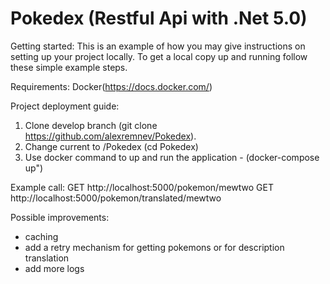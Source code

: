 # Pokedex (Restful Api with .Net 5.0)

Getting started:
This is an example of how you may give instructions on setting up your project locally. To get a local copy up and running follow these simple example steps.

Requirements: Docker(https://docs.docker.com/)

Project deployment guide:

1. Clone develop branch (git clone https://github.com/alexremnev/Pokedex).
2. Change current to /Pokedex (cd Pokedex)
3. Use docker command to up and run the application - (docker-compose up")

Example call:
 GET http://localhost:5000/pokemon/mewtwo
 GET http://localhost:5000/pokemon/translated/mewtwo

Possible improvements:
- caching
- add a retry mechanism for getting pokemons or for description translation
- add more logs
